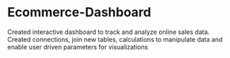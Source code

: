# Ecommerce-Dashboard
Created interactive dashboard to track and analyze online sales data. Created connections, join new tables, calculations to manipulate data and enable user driven parameters for visualizations 
